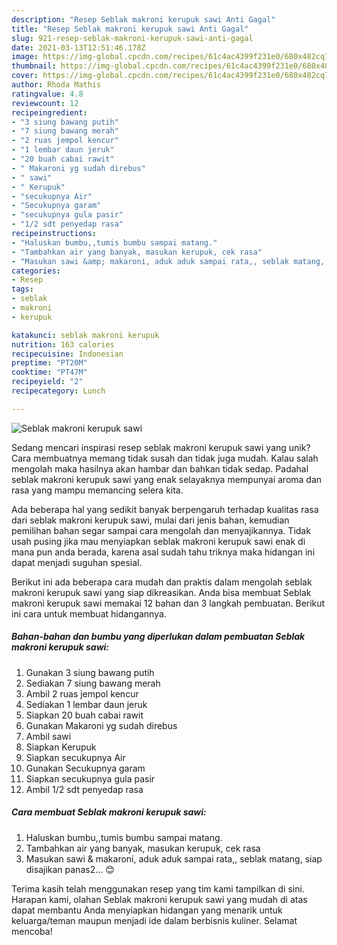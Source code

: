 ```yaml
---
description: "Resep Seblak makroni kerupuk sawi Anti Gagal"
title: "Resep Seblak makroni kerupuk sawi Anti Gagal"
slug: 921-resep-seblak-makroni-kerupuk-sawi-anti-gagal
date: 2021-03-13T12:51:46.178Z
image: https://img-global.cpcdn.com/recipes/61c4ac4399f231e0/680x482cq70/seblak-makroni-kerupuk-sawi-foto-resep-utama.jpg
thumbnail: https://img-global.cpcdn.com/recipes/61c4ac4399f231e0/680x482cq70/seblak-makroni-kerupuk-sawi-foto-resep-utama.jpg
cover: https://img-global.cpcdn.com/recipes/61c4ac4399f231e0/680x482cq70/seblak-makroni-kerupuk-sawi-foto-resep-utama.jpg
author: Rhoda Mathis
ratingvalue: 4.8
reviewcount: 12
recipeingredient:
- "3 siung bawang putih"
- "7 siung bawang merah"
- "2 ruas jempol kencur"
- "1 lembar daun jeruk"
- "20 buah cabai rawit"
- " Makaroni yg sudah direbus"
- " sawi"
- " Kerupuk"
- "secukupnya Air"
- "Secukupnya garam"
- "secukupnya gula pasir"
- "1/2 sdt penyedap rasa"
recipeinstructions:
- "Haluskan bumbu,,tumis bumbu sampai matang."
- "Tambahkan air yang banyak, masukan kerupuk, cek rasa"
- "Masukan sawi &amp; makaroni, aduk aduk sampai rata,, seblak matang, siap disajikan panas2... 😊"
categories:
- Resep
tags:
- seblak
- makroni
- kerupuk

katakunci: seblak makroni kerupuk 
nutrition: 163 calories
recipecuisine: Indonesian
preptime: "PT20M"
cooktime: "PT47M"
recipeyield: "2"
recipecategory: Lunch

---
```



![Seblak makroni kerupuk sawi](https://img-global.cpcdn.com/recipes/61c4ac4399f231e0/680x482cq70/seblak-makroni-kerupuk-sawi-foto-resep-utama.jpg)

Sedang mencari inspirasi resep seblak makroni kerupuk sawi yang unik? Cara membuatnya memang tidak susah dan tidak juga mudah. Kalau salah mengolah maka hasilnya akan hambar dan bahkan tidak sedap. Padahal seblak makroni kerupuk sawi yang enak selayaknya mempunyai aroma dan rasa yang mampu memancing selera kita.



Ada beberapa hal yang sedikit banyak berpengaruh terhadap kualitas rasa dari seblak makroni kerupuk sawi, mulai dari jenis bahan, kemudian pemilihan bahan segar sampai cara mengolah dan menyajikannya. Tidak usah pusing jika mau menyiapkan seblak makroni kerupuk sawi enak di mana pun anda berada, karena asal sudah tahu triknya maka hidangan ini dapat menjadi suguhan spesial.


Berikut ini ada beberapa cara mudah dan praktis dalam mengolah seblak makroni kerupuk sawi yang siap dikreasikan. Anda bisa membuat Seblak makroni kerupuk sawi memakai 12 bahan dan 3 langkah pembuatan. Berikut ini cara untuk membuat hidangannya.

<!--inarticleads1-->

##### Bahan-bahan dan bumbu yang diperlukan dalam pembuatan Seblak makroni kerupuk sawi:

1. Gunakan 3 siung bawang putih
1. Sediakan 7 siung bawang merah
1. Ambil 2 ruas jempol kencur
1. Sediakan 1 lembar daun jeruk
1. Siapkan 20 buah cabai rawit
1. Gunakan  Makaroni yg sudah direbus
1. Ambil  sawi
1. Siapkan  Kerupuk
1. Siapkan secukupnya Air
1. Gunakan Secukupnya garam
1. Siapkan secukupnya gula pasir
1. Ambil 1/2 sdt penyedap rasa




<!--inarticleads2-->

##### Cara membuat Seblak makroni kerupuk sawi:

1. Haluskan bumbu,,tumis bumbu sampai matang.
1. Tambahkan air yang banyak, masukan kerupuk, cek rasa
1. Masukan sawi &amp; makaroni, aduk aduk sampai rata,, seblak matang, siap disajikan panas2... 😊




Terima kasih telah menggunakan resep yang tim kami tampilkan di sini. Harapan kami, olahan Seblak makroni kerupuk sawi yang mudah di atas dapat membantu Anda menyiapkan hidangan yang menarik untuk keluarga/teman maupun menjadi ide dalam berbisnis kuliner. Selamat mencoba!

